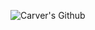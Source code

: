 ![Carver's Github](https://github-readme-stats.vercel.app/api/top-langs/?minumsa=6810779s&layout=compact&theme=tokyonight)
